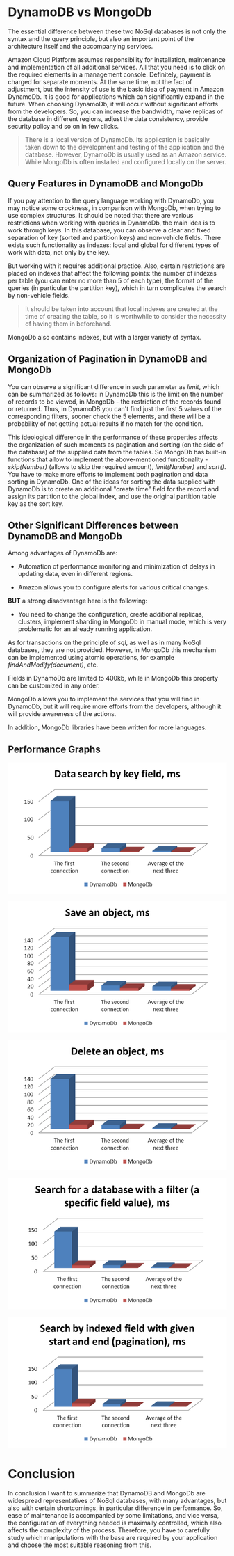 # DynamoDB vs MongoDb

The essential difference between these two NoSql databases is not only the syntax and the query principle, but also an important point of the architecture itself and the accompanying services. 

Amazon Cloud Platform assumes responsibility for installation, maintenance and implementation of all additional services. All that you need is to click on the required elements in a management console. Definitely, payment is charged for separate moments. At the same time, 
not the fact of adjustment, but the intensity of use is the basic idea of payment in Amazon DynamoDb. It is good for applications which can significantly expand in the future. When choosing DynamoDb, it will occur without significant efforts from the developers. So, you can increase the bandwidth, make replicas of the database in different regions, adjust the data consistency, provide security policy and so on in few clicks. 
> There is a local version of DynamoDb. Its application is basically taken down to the development and testing of the application and the database. However, DynamoDb is usually used as an Amazon service. While MongoDb is often installed and configured locally on the server. 

## Query Features in DynamoDB and MongoDb

If you pay attention to the query language working with DynamoDb, you may notice some crockness, in comparison with MongoDb, when trying to use complex structures. It should be noted that there are various restrictions when working with queries in DynamoDb, the main idea is to work through keys. In this database, you can observe a clear and fixed separation of key (sorted and partition keys) and 	non-vehicle fields. 
There exists such functionality as indexes: local and global for different types of work with data, not only by the key. 

But working with it requires additional practice. Also, certain restrictions are placed on indexes that affect the following points: the number of indexes per table (you can enter no more than 5 of each type), the format of the queries (in particular the partition key), which in turn complicates the search by non-vehicle fields. 
> It should be taken into account that local indexes are created at the time of creating the table, so it is worthwhile to consider the necessity of having them in beforehand.

MongoDb also contains indexes, but with a larger variety of syntax.

## Organization of Pagination in DynamoDB and MongoDb

You can observe a significant difference in such parameter as *limit*, which  can be summarized as follows: in DynamoDb this is the limit on the number of records to be viewed, in MongoDb - the restriction of the records found or returned. Thus, in DynamoDB you can't find just the first 5 values of the corresponding filters, sooner check the 5 elements, and there will be a probability of not getting actual results if no match for the condition. 
 
This ideological difference in the performance of these properties affects the organization of such moments as pagination and sorting (on the side of the database) of the supplied data from the tables. So MongoDb has built-in functions that allow to implement the above-mentioned functionality - *skip(Number)* (allows to skip the required amount), *limit(Number)* and *sort()*. You have to make more efforts to implement both pagination and data sorting in DynamoDb. One of the ideas for sorting the data supplied with DynamoDb is to create an additional "create time" field for the record and assign its partition to the global index, and use the original partition table key as the sort key. 

## Other Significant Differences between DynamoDB and MongoDb

Among advantages of DynamoDb are: 

* Automation of performance monitoring and minimization of delays in updating data, even in different regions.

* Amazon allows you to configure alerts for various critical changes.

**BUT** a strong disadvantage here is the following: 

* You need to change the configuration, create additional replicas, clusters, implement sharding in MongoDb in manual mode, which is very problematic for an already running application.


As for transactions on the principle of *sql*, as well as in many NoSql databases, they are not provided. However, in MongoDb this mechanism can be implemented using atomic operations, for example *findAndModify(document)*, etc. 

Fields in DynamoDb are limited to 400kb, while in MongoDb this property can be customized in any order. 

MongoDb allows you to implement the services that you will find in DynamoDb, but it will require more efforts from the developers, although it will provide awareness of the actions.

In addition, MongoDb libraries have been written for more languages.

## Performance Graphs

![](https://github.com/PerminovaAnastasia/Images/blob/master/Рисунок1.png)

![](https://github.com/PerminovaAnastasia/Images/blob/master/Рисунок2.png)

![](https://github.com/PerminovaAnastasia/Images/blob/master/Рисунок3.png)

![](https://github.com/PerminovaAnastasia/Images/blob/master/Рисунок4.png)

![](https://github.com/PerminovaAnastasia/Images/blob/master/Рисунок5.png)

# Conclusion
In conclusion I want to summarize that DynamoDB and MongoDb are widespread representatives of NoSql databases, with many advantages, but also with certain shortcomings, in particular difference in performance. So, ease of maintenance is accompanied by some limitations, and vice versa, the configuration of everything needed is maximally controlled, which also affects the complexity of the process. Therefore, you have to carefully study which manipulations with the base are required by your application and choose the most suitable reasoning from this.
